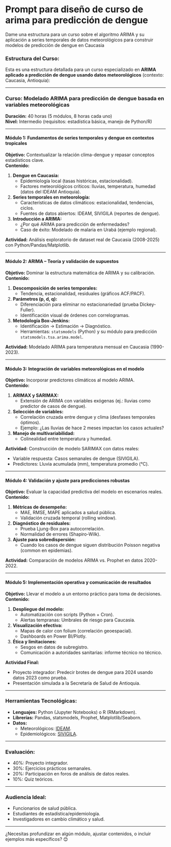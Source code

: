 # Prompt para diseño de curso de arima para predicción de dengue  

Dame una estructura para un curso sobre el algoritmo ARIMA y su aplicación a series temporales de datos meteorológicos para construir modelos de predicción de dengue en Caucasia

### Estructura del Curso:
Esta es una estructura detallada para un curso especializado en **ARIMA aplicado a predicción de dengue usando datos meteorológicos** (contexto: Caucasia, Antioquia):

---

### **Curso: Modelado ARIMA para predicción de dengue basada en variables meteorológicas**  
**Duración:** 40 horas (5 módulos, 8 horas cada uno)  
**Nivel:** Intermedio (requisitos: estadística básica, manejo de Python/R)  

---

#### **Módulo 1: Fundamentos de series temporales y dengue en contextos tropicales**  
**Objetivo:** Contextualizar la relación clima-dengue y repasar conceptos estadísticos clave.  
**Contenido:**  
1. **Dengue en Caucasia:**  
   - Epidemiología local (tasas históricas, estacionalidad).  
   - Factores meteorológicos críticos: lluvias, temperatura, humedad (datos del IDEAM Antioquia).  
2. **Series temporales en meteorología:**  
   - Características de datos climáticos: estacionalidad, tendencias, ciclos.  
   - Fuentes de datos abiertos: IDEAM, SIVIGILA (reportes de dengue).  
3. **Introducción a ARIMA:**  
   - ¿Por qué ARIMA para predicción de enfermedades?  
   - Caso de éxito: Modelado de malaria en Urabá (ejemplo regional).  

**Actividad:** Análisis exploratorio de dataset real de Caucasia (2008-2025) con Python/Pandas/Matplotlib.  

---

#### **Módulo 2: ARIMA – Teoría y validación de supuestos**  
**Objetivo:** Dominar la estructura matemática de ARIMA y su calibración.  
**Contenido:**  
1. **Descomposición de series temporales:**  
   - Tendencia, estacionalidad, residuales (gráficos ACF/PACF).  
2. **Parámetros (p, d, q):**  
   - Diferenciación para eliminar no estacionariedad (prueba Dickey-Fuller).  
   - Identificación visual de órdenes con correlogramas.  
3. **Metodología Box-Jenkins:**  
   - Identificación → Estimación → Diagnóstico.  
   - Herramientas: `statsmodels` (Python) y su módulo para predicción `statsmodels.tsa.arima.model`.  

**Actividad:** Modelado ARIMA para temperatura mensual en Caucasia (1990-2023).  

---

#### **Módulo 3: Integración de variables meteorológicas en el modelo**  
**Objetivo:** Incorporar predictores climáticos al modelo ARIMA.  
**Contenido:**  
1. **ARIMAX y SARIMAX:**  
   - Extensión de ARIMA con variables exógenas (ej.: lluvias como predictor de casos de dengue).  
2. **Selección de variables:**  
   - Correlación cruzada entre dengue y clima (desfases temporales óptimos).  
   - Ejemplo: ¿Las lluvias de hace 2 meses impactan los casos actuales?  
3. **Manejo de multivariabilidad:**  
   - Colinealidad entre temperatura y humedad.  

**Actividad:** Construcción de modelo SARIMAX con datos reales:  
- Variable respuesta: Casos semanales de dengue (SIVIGILA).  
- Predictores: Lluvia acumulada (mm), temperatura promedio (°C).  

---

#### **Módulo 4: Validación y ajuste para predicciones robustas**  
**Objetivo:** Evaluar la capacidad predictiva del modelo en escenarios reales.  
**Contenido:**  
1. **Métricas de desempeño:**  
   - MAE, RMSE, MAPE aplicados a salud pública.  
   - Validación cruzada temporal (rolling window).  
2. **Diagnóstico de residuales:**  
   - Prueba Ljung-Box para autocorrelación.  
   - Normalidad de errores (Shapiro-Wilk).  
3. **Ajuste para sobredispersión:**  
   - Cuando los casos de dengue siguen distribución Poisson negativa (common en epidemias).  

**Actividad:** Comparación de modelos ARIMA vs. Prophet en datos 2020-2022.  

---

#### **Módulo 5: Implementación operativa y comunicación de resultados**  
**Objetivo:** Llevar el modelo a un entorno práctico para toma de decisiones.  
**Contenido:**  
1. **Despliegue del modelo:**  
   - Automatización con scripts (Python + Cron).  
   - Alertas tempranas: Umbrales de riesgo para Caucasia.  
2. **Visualización efectiva:**  
   - Mapas de calor con folium (correlación geoespacial).  
   - Dashboards en Power BI/Plotly.  
3. **Ética y limitaciones:**  
   - Sesgos en datos de subregistro.  
   - Comunicación a autoridades sanitarias: informe técnico no técnico.  

**Actividad Final:**  
- Proyecto integrador: Predecir brotes de dengue para 2024 usando datos 2023 como prueba.  
- Presentación simulada a la Secretaría de Salud de Antioquia.  

---

### **Herramientas Tecnológicas:**  
- **Lenguajes:** Python (Jupyter Notebooks) o R (RMarkdown).  
- **Librerías:** Pandas, statsmodels, Prophet, Matplotlib/Seaborn.  
- **Datos:**  
  - Meteorológicos: [IDEAM](https://www.ideam.gov.co/).  
  - Epidemiológicos: [SIVIGILA](https://www.ins.gov.co/).  

---

### **Evaluación:**  
- 40%: Proyecto integrador.  
- 30%: Ejercicios prácticos semanales.  
- 20%: Participación en foros de análisis de datos reales.  
- 10%: Quiz teóricos.  

---

### **Audiencia Ideal:**  
- Funcionarios de salud pública.  
- Estudiantes de estadística/epidemiología.  
- Investigadores en cambio climático y salud.  

--- 

¿Necesitas profundizar en algún módulo, ajustar contenidos, o incluir ejemplos más específicos? 😊
